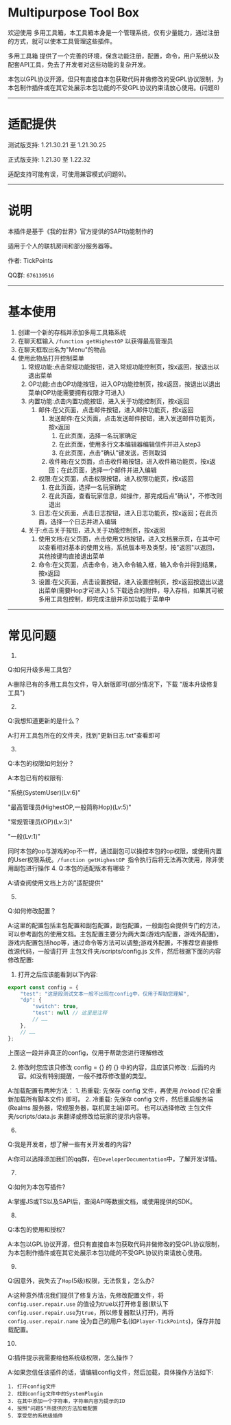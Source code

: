# Multipurpose Tool Box
欢迎使用 多用工具箱，本工具箱本身是一个管理系统，仅有少量能力，通过注册的方式，就可以使本工具管理这些插件。

多用工具箱 提供了一个完善的环境，保含功能注册，配置，命令，用户系统以及配套API工具，免去了开发者对这些功能的复杂开发。

本包以GPL协议开源，但只有直接自本包获取代码并做修改的受GPL协议限制，为本包制作插件或在其它处展示本包功能的不受GPL协议约束请放心使用。(问题8)
___
# 适配提供
测试版支持: 1.21.30.21 至 1.21.30.25

正式版支持: 1.21.30 至 1.22.32

适配支持可能有误，可使用兼容模式(问题9)。
___
# 说明
本插件是基于《我的世界》官方提供的SAPI功能制作的

适用于个人的联机房间和部分服务器等。

作者: TickPoints

QQ群: `676139516`
___
# 基本使用
1. 创建一个新的存档并添加多用工具箱系统
2. 在聊天框输入 `/function getHighestOP` 以获得最高管理员
3. 在聊天框取出名为"Menu"的物品
4. 使用此物品打开控制菜单
    1. 常规功能:点击常规功能按钮，进入常规功能控制页，按x返回，按退出以退出菜单
    2. OP功能:点击OP功能按钮，进入OP功能控制页，按x返回，按退出以退出菜单(OP功能需要拥有权限才可进入)
    3. 内置功能:点击内置功能按钮，进入关于功能控制页，按x返回
        1. 邮件:在父页面，点击邮件按钮，进入邮件功能页，按x返回
            1. 发送邮件:在父页面，点击发送邮件按钮，进入发送邮件功能页，按x返回
                1. 在此页面，选择一名玩家确定
                2. 在此页面，使用多行文本编辑器编辑信件并进入step3
                3. 在此页面，点击"确认"键发送，否则取消
            2. 收件箱:在父页面，点击收件箱按钮，进入收件箱功能页，按x返回；在此页面，选择一个邮件并进入编辑
        2. 权限:在父页面，点击权限按钮，进入权限功能页，按x返回
            1. 在此页面，选择一名玩家确定
            2. 在此页面，查看玩家信息，如操作，那完成后点"确认"，不修改则退出
        3. 日志:在父页面，点击日志按钮，进入日志功能页，按x返回；在此页面，选择一个日志并进入编辑
    4. 关于:点击关于按钮，进入关于功能控制页，按x返回
        1. 使用文档:在父页面，点击使用文档按钮，进入文档展示页，在其中可以查看相对基本的使用文档，系统版本号及类型，按"返回"以返回，其他按键均直接退出菜单
        2. 命令:在父页面，点击命令，进入命令输入框，输入命令并得到结果，按x返回
        3. 设置:在父页面，点击设置按钮，进入设置控制页，按x返回按退出以退出菜单(需要Hop才可进入)
5.下载适合的附件，导入存档，如果其可被多用工具包控制，即完成注册并添加功能于菜单中
___
# 常见问题
1.
Q:如何升级多用工具包?

A:删除已有的多用工具包文件，导入新版即可(部分情况下，下载 "版本升级修复工具")

2.
Q:我想知道更新的是什么？

A:打开工具包所在的文件夹，找到"更新日志.txt"查看即可

3.
Q:本包的权限如何划分？

A:本包已有的权限有:

"系统(SystemUser)(Lv:6)"

"最高管理员(HighestOP,一般简称Hop)(Lv:5)"

"常规管理员(OP)(Lv:3)"

"一般(Lv:1)"

同时本包的op与游戏的op不一样，通过副包可以操控本包的op权限，或使用内置的User权限系统。`/function getHighestOP `指令执行后将无法再次使用，除非使用副包进行操作
4.
Q:本包的适配版本有哪些？

A:请查阅使用文档上方的"适配提供"

5.
Q:如何修改配置？

A:这里的配置包括主包配置和副包配置，副包配置，一般副包会提供专门的方法，可以参考副包的使用文档。主包配置主要分为两大类(游戏内配置，游戏外配置)，游戏内配置包括hop等，通过命令等方法可以调整;游戏外配置，不推荐您直接修改源代码，一般请打开 主包文件夹/scripts/config.js 文件，然后根据下面的内容修改配置:

1. 打开之后应该能看到以下内容:
```javascript
export const config = {
    "test": "这是段测试文本一般不出现在config中，仅用于帮助您理解",
    "dp": {
        "switch": true,
        "test": null // 这里是注释
        // ……
    },
    // ……
};
```
上面这一段并非真正的config，仅用于帮助您进行理解修改

2. 修改时您应该只修改 config = {} 的 {} 中的内容，且应该只修改 : 后面的内容。如没有特别提醒，一般不推荐修改量的类型。
 
A:加载配置有两种方法：
    1. 热重载: 先保存 config 文件，再使用 /reload (它会重新加载所有脚本文件) 即可。
    2. 冷重载: 先保存 config 文件，然后重启服务端(Realms 服务器，常规服务器，联机房主端)即可。
也可以选择修改 主包文件夹/scripts/data.js 来翻译或修改给玩家的提示内容等。

6.
Q:我是开发者，想了解一些有关开发者的内容?

A:你可以选择添加我们的qq群，在`DeveloperDocumentation`中，了解开发详情。

7.
Q:如何为本包写插件?

A:掌握JS或TS以及SAPI后，查阅API等数据文档，或使用提供的SDK。

8.
Q:本包的使用和授权?

A:本包以GPL协议开源，但只有直接自本包获取代码并做修改的受GPL协议限制，为本包制作插件或在其它处展示本包功能的不受GPL协议约束请放心使用。

9.
Q:因意外，我失去了`Hop`(5级)权限，无法恢复，怎么办?

A:这种意外情况我们提供了修复方法，先修改配置文件，将 `config.user.repair.use` 的值设为true以打开修复器(默认下`config.user.repair.use`为`true`，所以修复器默认打开)，再将 `config.user.repair.name` 设为自己的用户名(如`Player-TickPoints`)，保存并加载配置。

10.
Q:插件提示我需要给他系统级权限，怎么操作？

A:如果您信任该插件的话，请编辑config文件，然后加载，具体操作方法如下:

    1. 打开config文件
    2. 找到config文件中的SystemPlugin
    3. 在其中添加一个字符串，字符串内容为提示的ID
    4. 按照"问题5"所提供的方法加载配置
    5. 享受您的系统级插件